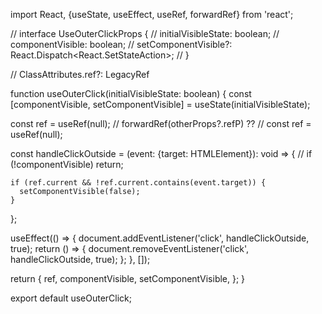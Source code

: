 import React, {useState, useEffect, useRef, forwardRef} from 'react';

// interface UseOuterClickProps {
//   initialVisibleState: boolean;
//   componentVisible: boolean;
//   setComponentVisible?: React.Dispatch<React.SetStateAction<boolean>>;
// }

// ClassAttributes<HTMLDivElement>.ref?: LegacyRef<HTMLDivElement>

function useOuterClick(initialVisibleState: boolean) {
  const [componentVisible, setComponentVisible] = useState<boolean>(initialVisibleState);

  const ref = useRef<HTMLDivElement>(null);
  // forwardRef(otherProps?.refP) ??
  // const ref = useRef(null);

  const handleClickOutside = (event: {target: HTMLElement}): void => {
    // if (!componentVisible) return;

    if (ref.current && !ref.current.contains(event.target)) {
      setComponentVisible(false);
    }
  };

  useEffect(() => {
    document.addEventListener('click', handleClickOutside, true);
    return () => {
      document.removeEventListener('click', handleClickOutside, true);
    };
  }, []);

  return {
    ref,
    componentVisible,
    setComponentVisible,
  };
}

export default useOuterClick;
